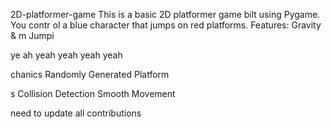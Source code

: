 


     


 2D-platformer-game
This is a basic 2D platformer game 
bilt using Pygame. You contr
ol a blue 
character that jumps on red platforms.
Features: Gravity &amp;
m
Jumpi

ye ah yeah yeah yeah yeah

chanics Randomly Generated Platform






s Collision Detection  Smooth Movement





need  to update all contributions 



 